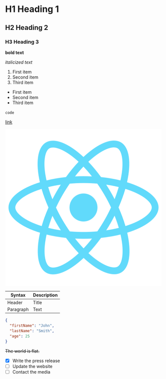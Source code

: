 # H1 Heading 1
## H2 Heading 2
### H3 Heading 3

**bold text**

*italicized text*

1. First item
2. Second item
3. Third item

- First item
- Second item
- Third item

`code`

[link](https://www.example.com)

![local image](../public/logo512.png)

| Syntax | Description |
| ----------- | ----------- |
| Header | Title |
| Paragraph | Text |

```json
{
  "firstName": "John",
  "lastName": "Smith",
  "age": 25
}
```

~~The world is flat.~~

- [x] Write the press release
- [ ] Update the website
- [ ] Contact the media
